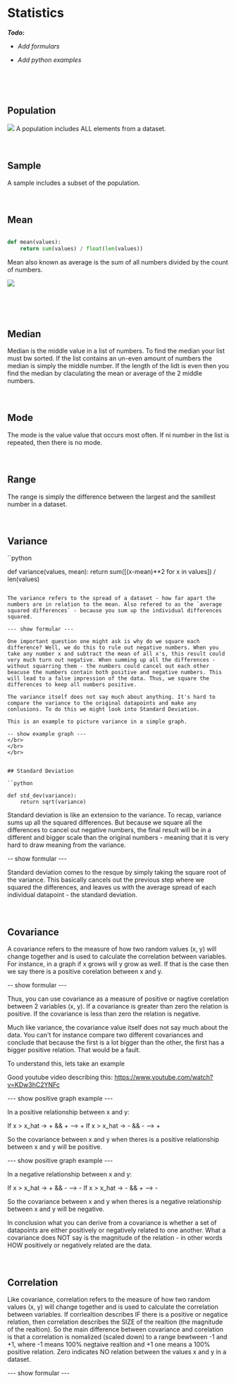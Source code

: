 # Statistics

__*Todo:*__

* *Add formulars*

* *Add python examples*
</br>
</br>
</br>


## Population

![](https://github.com/emilgras/basic-statistics/tree/master/resources/mean1.png)
A population includes ALL elements from a dataset.
</br>
</br>
</br>


## Sample

A sample includes a subset of the population.
</br>
</br>
</br>


## Mean

```python

def mean(values):
	return sum(values) / float(len(values))

```

Mean also known as average is the sum of all numbers divided by the count of numbers.

![](https://github.com/emilgras/basic-statistics/tree/master/resources/mean1.png)

</br>
</br>
</br>


## Median

Median is the middle value in a list of numbers. To find the median your list must bw sorted. If the list contains an un-even amount of numbers the median is simply the middle number. If the length of the lidt is even then you find the median by claculating the mean or average of the 2 middle numbers.
</br>
</br>
</br>


## Mode

The mode is the value value that occurs most often. If ni number in the list is repeated, then there is no mode.
</br>
</br>
</br>


## Range

The range is simply the difference between the largest and the samllest number in a dataset.
</br>
</br>
</br>


## Variance

``python

def variance(values, mean):
	return sum([(x-mean)**2 for x in values]) / len(values)

```

The variance refers to the spread of a dataset - how far apart the numbers are in relation to the mean. Also refered to as the `average squared differences` - because you sum up the individual differences squared. 

--- show formular ---

One important question one might ask is why do we square each difference? Well, we do this to rule out negative numbers. When you take any number x and subtract the mean of all x's, this result could very much turn out negative. When summing up all the differences - without squarring them - the numbers could cancel out each other beacuse the numbers contain both positive and negative numbers. This will lead to a false impression of the data. Thus, we square the differences to keep all numbers positive. 

The variance itself does not say much about anything. It's hard to compare the variance to the original datapoints and make any conlusions. To do this we might look into Standard Deviation.

This is an example to picture variance in a simple graph.

-- show example graph ---
</br>
</br>
</br>


## Standard Deviation

``python

def std_dev(variance):
    return sqrt(variance)

```

Standard deviation is like an extension to the variance. To recap, variance sums up all the squared differences. But because we square all the differences to cancel out negative numbers, the final result will be in a different and bigger scale than the original numbers - meaning that it is very hard to draw meaning from the variance. 

-- show formular ---

Standard deviation comes to the resque by simply taking the square root of the variance. This basically cancels out the previous step where we squared the differences, and leaves us with the average spread of each individual datapoint - the standard deviation.
</br>
</br>
</br>


## Covariance

A covariance refers to the measure of how two random values (x, y) will change together and is used to calculate the correlation between variables. For instance, in a graph if x grows will y grow as well. If that is the case then we say there is a positive corelation between x and y.

-- show formular ---

Thus, you can use covariance as a measure of positive or nagtive corelation between 2 variables (x, y). If a covariance is greater than zero the relation is positive. If the covariance is less than zero the relation is negative. 

Much like variance, the covariance value itself does not say much about the data. You can't for instance compare two different covariances and conclude that because the first is a lot bigger than the other, the first has a bigger positive relation. That would be a fault. 


To understand this, lets take an example

Good youtube video describing this: https://www.youtube.com/watch?v=KDw3hC2YNFc

--- show positive graph example ---

In a positive relationship between x and y:

If x > x_hat -> + && + --> + 
If x > x_hat -> - && - --> + 

So the covariance between x and y when theres is a positive relationship between x and y will be positive.

--- show positive graph example ---

In a negative relationship between x and y:

If x > x_hat -> + && - --> - 
If x > x_hat -> - && + --> -

So the covariance between x and y when theres is a negative relationship between x and y will be negative.

In conclusion what you can derive from a covariance is whether a set of datapoints are either positively or negatively related to one another. What a covariance does NOT say is the magnitude of the relation - in other words HOW positively or negatively related are the data.
</br>
</br>
</br>


## Correlation

Like covariance, correlation refers to the measure of how two random values (x, y) will change together and is used to calculate the correlation between variables. If corrlealtion describes IF there is a positive or negatice relation, then correlation describes the SIZE of the realtion (the magnitude of the realtion). So the main difference between covariance and corelation is that a correlation is nomalized (scaled down) to a range bewtween -1 and +1, where -1 means 100% negtaive realtion and +1 one means a 100% positive relation. Zero indicates NO relation between the values x and y in a dataset.

--- show formular ---
